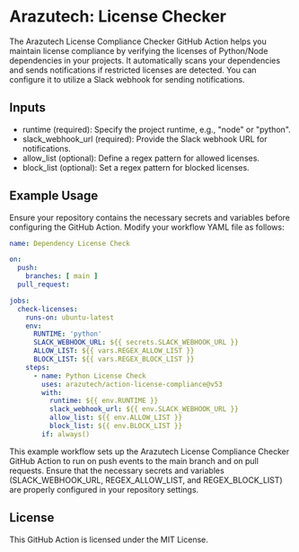 # Arazutech: License Checker

The Arazutech License Compliance Checker GitHub Action helps you maintain license compliance by verifying the licenses of Python/Node dependencies in your projects. It automatically scans your dependencies and sends notifications if restricted licenses are detected. You can configure it to utilize a Slack webhook for sending notifications.

## Inputs

- runtime (required): Specify the project runtime, e.g., "node" or "python".
- slack_webhook_url (required): Provide the Slack webhook URL for notifications.
- allow_list (optional): Define a regex pattern for allowed licenses.
- block_list (optional): Set a regex pattern for blocked licenses.


## Example Usage

Ensure your repository contains the necessary secrets and variables before configuring the GitHub Action. Modify your workflow YAML file as follows:

```yaml
name: Dependency License Check

on:
  push:
    branches: [ main ]
  pull_request:

jobs:
  check-licenses:
    runs-on: ubuntu-latest
    env:
      RUNTIME: 'python'
      SLACK_WEBHOOK_URL: ${{ secrets.SLACK_WEBHOOK_URL }}
      ALLOW_LIST: ${{ vars.REGEX_ALLOW_LIST }}
      BLOCK_LIST: ${{ vars.REGEX_BLOCK_LIST }}
    steps:            
      - name: Python License Check
        uses: arazutech/action-license-compliance@v53
        with:
          runtime: ${{ env.RUNTIME }}
          slack_webhook_url: ${{ env.SLACK_WEBHOOK_URL }}
          allow_list: ${{ env.ALLOW_LIST }}
          block_list: ${{ env.BLOCK_LIST }}
        if: always()
```
This example workflow sets up the Arazutech License Compliance Checker GitHub Action to run on push events to the main branch and on pull requests. Ensure that the necessary secrets and variables (SLACK_WEBHOOK_URL, REGEX_ALLOW_LIST, and REGEX_BLOCK_LIST) are properly configured in your repository settings.

## License

This GitHub Action is licensed under the MIT License.
